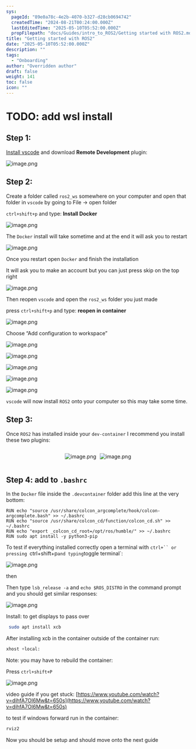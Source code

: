 ```yaml
---
sys:
  pageId: "89e0a78c-4e2b-4070-b327-d28cb0694742"
  createdTime: "2024-08-21T00:24:00.000Z"
  lastEditedTime: "2025-05-10T05:52:00.000Z"
  propFilepath: "docs/Guides/intro_to_ROS2/Getting started with ROS2.md"
title: "Getting started with ROS2"
date: "2025-05-10T05:52:00.000Z"
description: ""
tags:
  - "Onboarding"
author: "Overridden author"
draft: false
weight: 141
toc: false
icon: ""
---
```


# TODO: add wsl install

## Step 1:

[Install vscode](https://code.visualstudio.com/download) and download **Remote Development** plugin:

![image.png](https://prod-files-secure.s3.us-west-2.amazonaws.com/d518164a-d88e-44d1-a4ee-3adb3bd8bce0/efb52993-1881-4a40-b95e-6f020334f022/image.png?X-Amz-Algorithm=AWS4-HMAC-SHA256&X-Amz-Content-Sha256=UNSIGNED-PAYLOAD&X-Amz-Credential=ASIAZI2LB4665TD5UDEX%2F20250613%2Fus-west-2%2Fs3%2Faws4_request&X-Amz-Date=20250613T181211Z&X-Amz-Expires=3600&X-Amz-Security-Token=IQoJb3JpZ2luX2VjEDIaCXVzLXdlc3QtMiJGMEQCIDxTdQDPDjHhf3BWTawCsGj1eJmlQNLknMhs8EojK2gQAiBJsQZgf9IlWCBk2ENGaEncL8yScYFDOxkZW2x0RXIYDir%2FAwgbEAAaDDYzNzQyMzE4MzgwNSIMhRcDMlrU%2BjZ4sR2eKtwDQCDPS15shctH8uJ31e%2BuqyEdlAh9aEiDeyyP8n3n2taM45yPiW6VeTD91aX1V5MDrAO13gnfwcvt25UwlQEcYAdjOL9MWR23XQXW8RKz83BRa0Rlste9cTz8PNZs2b7Xv1wxfM%2Ff2oxa46exSLhsLSm%2FZjlLW2uE%2FOPw3JR1UlCZQpPZ%2FsU%2FRG1f%2FDZyMfmwALb5GwpGNwgL9wT63Mc6gBsZGMEuSTTRm4IjcGZhVv5sGQsiQT6M8aRrg3VKBUfWCs4wUgP9SYjt0CTF1HRlq2Sa4FVdH6nCR9CDiheq8NpmJHcFB9MMQrKBl1thPcaNT%2BenGzA%2FDnAETYylfz62GuKGh3Z%2Fh0Bh7rxaA02JjAHyOvJtmrDYLtgqqWJJ5lwM%2FwuXtZBj6NGOW7XbXn9EFCDRnHRNGuBD05hF8iPqC5EMVLwKJSIoJNChwM%2Fa3iCV88rMQOLvc%2BXJ3e7NQ6biPeZpsHF5OYHEmQC8u91UG3jhtgW2YAOUhAMOIrBJ3xsRYIxFWgPSki%2BLD9srQpoepGx4A0VEXt39%2FMwAKYdw1xPpvR95RtroO5ECHVIZ2yCAlzW6oLAX2ZjJQT1D1uXY4754FJbtGpq%2F8UC0WjGvzH9niexvxljk8LPZJRAwu9KxwgY6pgHWT4jFOVw3e2P1VJfP0Rq1YqeYQ7pLwMFCOni%2FFuHTSOi32eJ2PCUUnfOTypbI1Tsefuq9sSJ1dAEIHmK4eMd9b7oyFABAGr9NDPdpZ%2Bv6TKEVC1zLv5a0nSZu4Y37rTDp3T3Of%2B70zG3tbvcraU4liGHNf3xHiMMQzzqtzA8jGSzCOTxf2tFjM5ms3MYU0RveBdozvLhXMiSng1SerKt82CQSDUWf&X-Amz-Signature=137ec6f3a824bc1bcbee36cc29677d3631e3dad9c39314c88bfe9367de5b0cc8&X-Amz-SignedHeaders=host&x-amz-checksum-mode=ENABLED&x-id=GetObject)

## Step 2:

Create a folder called `ros2_ws` somewhere on your computer and open that folder in `vscode` by going to File → open folder 

`ctrl+shift+p` and type: **Install Docker**

![image.png](https://prod-files-secure.s3.us-west-2.amazonaws.com/d518164a-d88e-44d1-a4ee-3adb3bd8bce0/2269dc0e-1cd5-47ff-bceb-c04ad9b2eab0/image.png?X-Amz-Algorithm=AWS4-HMAC-SHA256&X-Amz-Content-Sha256=UNSIGNED-PAYLOAD&X-Amz-Credential=ASIAZI2LB4665TD5UDEX%2F20250613%2Fus-west-2%2Fs3%2Faws4_request&X-Amz-Date=20250613T181211Z&X-Amz-Expires=3600&X-Amz-Security-Token=IQoJb3JpZ2luX2VjEDIaCXVzLXdlc3QtMiJGMEQCIDxTdQDPDjHhf3BWTawCsGj1eJmlQNLknMhs8EojK2gQAiBJsQZgf9IlWCBk2ENGaEncL8yScYFDOxkZW2x0RXIYDir%2FAwgbEAAaDDYzNzQyMzE4MzgwNSIMhRcDMlrU%2BjZ4sR2eKtwDQCDPS15shctH8uJ31e%2BuqyEdlAh9aEiDeyyP8n3n2taM45yPiW6VeTD91aX1V5MDrAO13gnfwcvt25UwlQEcYAdjOL9MWR23XQXW8RKz83BRa0Rlste9cTz8PNZs2b7Xv1wxfM%2Ff2oxa46exSLhsLSm%2FZjlLW2uE%2FOPw3JR1UlCZQpPZ%2FsU%2FRG1f%2FDZyMfmwALb5GwpGNwgL9wT63Mc6gBsZGMEuSTTRm4IjcGZhVv5sGQsiQT6M8aRrg3VKBUfWCs4wUgP9SYjt0CTF1HRlq2Sa4FVdH6nCR9CDiheq8NpmJHcFB9MMQrKBl1thPcaNT%2BenGzA%2FDnAETYylfz62GuKGh3Z%2Fh0Bh7rxaA02JjAHyOvJtmrDYLtgqqWJJ5lwM%2FwuXtZBj6NGOW7XbXn9EFCDRnHRNGuBD05hF8iPqC5EMVLwKJSIoJNChwM%2Fa3iCV88rMQOLvc%2BXJ3e7NQ6biPeZpsHF5OYHEmQC8u91UG3jhtgW2YAOUhAMOIrBJ3xsRYIxFWgPSki%2BLD9srQpoepGx4A0VEXt39%2FMwAKYdw1xPpvR95RtroO5ECHVIZ2yCAlzW6oLAX2ZjJQT1D1uXY4754FJbtGpq%2F8UC0WjGvzH9niexvxljk8LPZJRAwu9KxwgY6pgHWT4jFOVw3e2P1VJfP0Rq1YqeYQ7pLwMFCOni%2FFuHTSOi32eJ2PCUUnfOTypbI1Tsefuq9sSJ1dAEIHmK4eMd9b7oyFABAGr9NDPdpZ%2Bv6TKEVC1zLv5a0nSZu4Y37rTDp3T3Of%2B70zG3tbvcraU4liGHNf3xHiMMQzzqtzA8jGSzCOTxf2tFjM5ms3MYU0RveBdozvLhXMiSng1SerKt82CQSDUWf&X-Amz-Signature=257fb0a432df6c6cbffe7a728e1121ccaded5f8bb543e4a51c0f08b1ab7aedde&X-Amz-SignedHeaders=host&x-amz-checksum-mode=ENABLED&x-id=GetObject)

The `Docker` install will take sometime and at the end it will ask you to restart

![image.png](https://prod-files-secure.s3.us-west-2.amazonaws.com/d518164a-d88e-44d1-a4ee-3adb3bd8bce0/ed233f78-be33-4b1f-b89c-9c346c0e961e/image.png?X-Amz-Algorithm=AWS4-HMAC-SHA256&X-Amz-Content-Sha256=UNSIGNED-PAYLOAD&X-Amz-Credential=ASIAZI2LB4665TD5UDEX%2F20250613%2Fus-west-2%2Fs3%2Faws4_request&X-Amz-Date=20250613T181211Z&X-Amz-Expires=3600&X-Amz-Security-Token=IQoJb3JpZ2luX2VjEDIaCXVzLXdlc3QtMiJGMEQCIDxTdQDPDjHhf3BWTawCsGj1eJmlQNLknMhs8EojK2gQAiBJsQZgf9IlWCBk2ENGaEncL8yScYFDOxkZW2x0RXIYDir%2FAwgbEAAaDDYzNzQyMzE4MzgwNSIMhRcDMlrU%2BjZ4sR2eKtwDQCDPS15shctH8uJ31e%2BuqyEdlAh9aEiDeyyP8n3n2taM45yPiW6VeTD91aX1V5MDrAO13gnfwcvt25UwlQEcYAdjOL9MWR23XQXW8RKz83BRa0Rlste9cTz8PNZs2b7Xv1wxfM%2Ff2oxa46exSLhsLSm%2FZjlLW2uE%2FOPw3JR1UlCZQpPZ%2FsU%2FRG1f%2FDZyMfmwALb5GwpGNwgL9wT63Mc6gBsZGMEuSTTRm4IjcGZhVv5sGQsiQT6M8aRrg3VKBUfWCs4wUgP9SYjt0CTF1HRlq2Sa4FVdH6nCR9CDiheq8NpmJHcFB9MMQrKBl1thPcaNT%2BenGzA%2FDnAETYylfz62GuKGh3Z%2Fh0Bh7rxaA02JjAHyOvJtmrDYLtgqqWJJ5lwM%2FwuXtZBj6NGOW7XbXn9EFCDRnHRNGuBD05hF8iPqC5EMVLwKJSIoJNChwM%2Fa3iCV88rMQOLvc%2BXJ3e7NQ6biPeZpsHF5OYHEmQC8u91UG3jhtgW2YAOUhAMOIrBJ3xsRYIxFWgPSki%2BLD9srQpoepGx4A0VEXt39%2FMwAKYdw1xPpvR95RtroO5ECHVIZ2yCAlzW6oLAX2ZjJQT1D1uXY4754FJbtGpq%2F8UC0WjGvzH9niexvxljk8LPZJRAwu9KxwgY6pgHWT4jFOVw3e2P1VJfP0Rq1YqeYQ7pLwMFCOni%2FFuHTSOi32eJ2PCUUnfOTypbI1Tsefuq9sSJ1dAEIHmK4eMd9b7oyFABAGr9NDPdpZ%2Bv6TKEVC1zLv5a0nSZu4Y37rTDp3T3Of%2B70zG3tbvcraU4liGHNf3xHiMMQzzqtzA8jGSzCOTxf2tFjM5ms3MYU0RveBdozvLhXMiSng1SerKt82CQSDUWf&X-Amz-Signature=8fc7511e9bf59dfb7f672952eb6beee90995c8c0bba6854da338dbffc44b1300&X-Amz-SignedHeaders=host&x-amz-checksum-mode=ENABLED&x-id=GetObject)

Once you restart open `Docker` and finish the installation

It will ask you to make an account but you can just press skip on the top right

![image.png](https://prod-files-secure.s3.us-west-2.amazonaws.com/d518164a-d88e-44d1-a4ee-3adb3bd8bce0/21010ad9-1659-4fd9-9f59-9932a09b2a3d/image.png?X-Amz-Algorithm=AWS4-HMAC-SHA256&X-Amz-Content-Sha256=UNSIGNED-PAYLOAD&X-Amz-Credential=ASIAZI2LB4665TD5UDEX%2F20250613%2Fus-west-2%2Fs3%2Faws4_request&X-Amz-Date=20250613T181211Z&X-Amz-Expires=3600&X-Amz-Security-Token=IQoJb3JpZ2luX2VjEDIaCXVzLXdlc3QtMiJGMEQCIDxTdQDPDjHhf3BWTawCsGj1eJmlQNLknMhs8EojK2gQAiBJsQZgf9IlWCBk2ENGaEncL8yScYFDOxkZW2x0RXIYDir%2FAwgbEAAaDDYzNzQyMzE4MzgwNSIMhRcDMlrU%2BjZ4sR2eKtwDQCDPS15shctH8uJ31e%2BuqyEdlAh9aEiDeyyP8n3n2taM45yPiW6VeTD91aX1V5MDrAO13gnfwcvt25UwlQEcYAdjOL9MWR23XQXW8RKz83BRa0Rlste9cTz8PNZs2b7Xv1wxfM%2Ff2oxa46exSLhsLSm%2FZjlLW2uE%2FOPw3JR1UlCZQpPZ%2FsU%2FRG1f%2FDZyMfmwALb5GwpGNwgL9wT63Mc6gBsZGMEuSTTRm4IjcGZhVv5sGQsiQT6M8aRrg3VKBUfWCs4wUgP9SYjt0CTF1HRlq2Sa4FVdH6nCR9CDiheq8NpmJHcFB9MMQrKBl1thPcaNT%2BenGzA%2FDnAETYylfz62GuKGh3Z%2Fh0Bh7rxaA02JjAHyOvJtmrDYLtgqqWJJ5lwM%2FwuXtZBj6NGOW7XbXn9EFCDRnHRNGuBD05hF8iPqC5EMVLwKJSIoJNChwM%2Fa3iCV88rMQOLvc%2BXJ3e7NQ6biPeZpsHF5OYHEmQC8u91UG3jhtgW2YAOUhAMOIrBJ3xsRYIxFWgPSki%2BLD9srQpoepGx4A0VEXt39%2FMwAKYdw1xPpvR95RtroO5ECHVIZ2yCAlzW6oLAX2ZjJQT1D1uXY4754FJbtGpq%2F8UC0WjGvzH9niexvxljk8LPZJRAwu9KxwgY6pgHWT4jFOVw3e2P1VJfP0Rq1YqeYQ7pLwMFCOni%2FFuHTSOi32eJ2PCUUnfOTypbI1Tsefuq9sSJ1dAEIHmK4eMd9b7oyFABAGr9NDPdpZ%2Bv6TKEVC1zLv5a0nSZu4Y37rTDp3T3Of%2B70zG3tbvcraU4liGHNf3xHiMMQzzqtzA8jGSzCOTxf2tFjM5ms3MYU0RveBdozvLhXMiSng1SerKt82CQSDUWf&X-Amz-Signature=7d3a5b9ffa2396c1faed252deb954b7083cd1885bc826ba1b402d3e1fd842644&X-Amz-SignedHeaders=host&x-amz-checksum-mode=ENABLED&x-id=GetObject)

Then reopen `vscode` and open the `ros2_ws` folder you just made

press `ctrl+shift+p` and type: **reopen in container**

![image.png](https://prod-files-secure.s3.us-west-2.amazonaws.com/d518164a-d88e-44d1-a4ee-3adb3bd8bce0/4e93b8c2-41ad-488c-8095-c74205196118/image.png?X-Amz-Algorithm=AWS4-HMAC-SHA256&X-Amz-Content-Sha256=UNSIGNED-PAYLOAD&X-Amz-Credential=ASIAZI2LB4665TD5UDEX%2F20250613%2Fus-west-2%2Fs3%2Faws4_request&X-Amz-Date=20250613T181211Z&X-Amz-Expires=3600&X-Amz-Security-Token=IQoJb3JpZ2luX2VjEDIaCXVzLXdlc3QtMiJGMEQCIDxTdQDPDjHhf3BWTawCsGj1eJmlQNLknMhs8EojK2gQAiBJsQZgf9IlWCBk2ENGaEncL8yScYFDOxkZW2x0RXIYDir%2FAwgbEAAaDDYzNzQyMzE4MzgwNSIMhRcDMlrU%2BjZ4sR2eKtwDQCDPS15shctH8uJ31e%2BuqyEdlAh9aEiDeyyP8n3n2taM45yPiW6VeTD91aX1V5MDrAO13gnfwcvt25UwlQEcYAdjOL9MWR23XQXW8RKz83BRa0Rlste9cTz8PNZs2b7Xv1wxfM%2Ff2oxa46exSLhsLSm%2FZjlLW2uE%2FOPw3JR1UlCZQpPZ%2FsU%2FRG1f%2FDZyMfmwALb5GwpGNwgL9wT63Mc6gBsZGMEuSTTRm4IjcGZhVv5sGQsiQT6M8aRrg3VKBUfWCs4wUgP9SYjt0CTF1HRlq2Sa4FVdH6nCR9CDiheq8NpmJHcFB9MMQrKBl1thPcaNT%2BenGzA%2FDnAETYylfz62GuKGh3Z%2Fh0Bh7rxaA02JjAHyOvJtmrDYLtgqqWJJ5lwM%2FwuXtZBj6NGOW7XbXn9EFCDRnHRNGuBD05hF8iPqC5EMVLwKJSIoJNChwM%2Fa3iCV88rMQOLvc%2BXJ3e7NQ6biPeZpsHF5OYHEmQC8u91UG3jhtgW2YAOUhAMOIrBJ3xsRYIxFWgPSki%2BLD9srQpoepGx4A0VEXt39%2FMwAKYdw1xPpvR95RtroO5ECHVIZ2yCAlzW6oLAX2ZjJQT1D1uXY4754FJbtGpq%2F8UC0WjGvzH9niexvxljk8LPZJRAwu9KxwgY6pgHWT4jFOVw3e2P1VJfP0Rq1YqeYQ7pLwMFCOni%2FFuHTSOi32eJ2PCUUnfOTypbI1Tsefuq9sSJ1dAEIHmK4eMd9b7oyFABAGr9NDPdpZ%2Bv6TKEVC1zLv5a0nSZu4Y37rTDp3T3Of%2B70zG3tbvcraU4liGHNf3xHiMMQzzqtzA8jGSzCOTxf2tFjM5ms3MYU0RveBdozvLhXMiSng1SerKt82CQSDUWf&X-Amz-Signature=721bb2719fc71ea51e46f185471d2156ad19d0f503efb26e99e18e9df2062ce9&X-Amz-SignedHeaders=host&x-amz-checksum-mode=ENABLED&x-id=GetObject)

Choose “Add configuration to workspace”

![image.png](https://prod-files-secure.s3.us-west-2.amazonaws.com/d518164a-d88e-44d1-a4ee-3adb3bd8bce0/9560b282-5060-4989-ba37-97e7b2c22476/image.png?X-Amz-Algorithm=AWS4-HMAC-SHA256&X-Amz-Content-Sha256=UNSIGNED-PAYLOAD&X-Amz-Credential=ASIAZI2LB4665TD5UDEX%2F20250613%2Fus-west-2%2Fs3%2Faws4_request&X-Amz-Date=20250613T181211Z&X-Amz-Expires=3600&X-Amz-Security-Token=IQoJb3JpZ2luX2VjEDIaCXVzLXdlc3QtMiJGMEQCIDxTdQDPDjHhf3BWTawCsGj1eJmlQNLknMhs8EojK2gQAiBJsQZgf9IlWCBk2ENGaEncL8yScYFDOxkZW2x0RXIYDir%2FAwgbEAAaDDYzNzQyMzE4MzgwNSIMhRcDMlrU%2BjZ4sR2eKtwDQCDPS15shctH8uJ31e%2BuqyEdlAh9aEiDeyyP8n3n2taM45yPiW6VeTD91aX1V5MDrAO13gnfwcvt25UwlQEcYAdjOL9MWR23XQXW8RKz83BRa0Rlste9cTz8PNZs2b7Xv1wxfM%2Ff2oxa46exSLhsLSm%2FZjlLW2uE%2FOPw3JR1UlCZQpPZ%2FsU%2FRG1f%2FDZyMfmwALb5GwpGNwgL9wT63Mc6gBsZGMEuSTTRm4IjcGZhVv5sGQsiQT6M8aRrg3VKBUfWCs4wUgP9SYjt0CTF1HRlq2Sa4FVdH6nCR9CDiheq8NpmJHcFB9MMQrKBl1thPcaNT%2BenGzA%2FDnAETYylfz62GuKGh3Z%2Fh0Bh7rxaA02JjAHyOvJtmrDYLtgqqWJJ5lwM%2FwuXtZBj6NGOW7XbXn9EFCDRnHRNGuBD05hF8iPqC5EMVLwKJSIoJNChwM%2Fa3iCV88rMQOLvc%2BXJ3e7NQ6biPeZpsHF5OYHEmQC8u91UG3jhtgW2YAOUhAMOIrBJ3xsRYIxFWgPSki%2BLD9srQpoepGx4A0VEXt39%2FMwAKYdw1xPpvR95RtroO5ECHVIZ2yCAlzW6oLAX2ZjJQT1D1uXY4754FJbtGpq%2F8UC0WjGvzH9niexvxljk8LPZJRAwu9KxwgY6pgHWT4jFOVw3e2P1VJfP0Rq1YqeYQ7pLwMFCOni%2FFuHTSOi32eJ2PCUUnfOTypbI1Tsefuq9sSJ1dAEIHmK4eMd9b7oyFABAGr9NDPdpZ%2Bv6TKEVC1zLv5a0nSZu4Y37rTDp3T3Of%2B70zG3tbvcraU4liGHNf3xHiMMQzzqtzA8jGSzCOTxf2tFjM5ms3MYU0RveBdozvLhXMiSng1SerKt82CQSDUWf&X-Amz-Signature=ea6b64d32d89cea3c42abed90a73fec995835989f98ac92a8903a2380c45113d&X-Amz-SignedHeaders=host&x-amz-checksum-mode=ENABLED&x-id=GetObject)

![image.png](https://prod-files-secure.s3.us-west-2.amazonaws.com/d518164a-d88e-44d1-a4ee-3adb3bd8bce0/2ee63f81-886b-48e8-a553-dc6e5eac99e4/image.png?X-Amz-Algorithm=AWS4-HMAC-SHA256&X-Amz-Content-Sha256=UNSIGNED-PAYLOAD&X-Amz-Credential=ASIAZI2LB4665TD5UDEX%2F20250613%2Fus-west-2%2Fs3%2Faws4_request&X-Amz-Date=20250613T181211Z&X-Amz-Expires=3600&X-Amz-Security-Token=IQoJb3JpZ2luX2VjEDIaCXVzLXdlc3QtMiJGMEQCIDxTdQDPDjHhf3BWTawCsGj1eJmlQNLknMhs8EojK2gQAiBJsQZgf9IlWCBk2ENGaEncL8yScYFDOxkZW2x0RXIYDir%2FAwgbEAAaDDYzNzQyMzE4MzgwNSIMhRcDMlrU%2BjZ4sR2eKtwDQCDPS15shctH8uJ31e%2BuqyEdlAh9aEiDeyyP8n3n2taM45yPiW6VeTD91aX1V5MDrAO13gnfwcvt25UwlQEcYAdjOL9MWR23XQXW8RKz83BRa0Rlste9cTz8PNZs2b7Xv1wxfM%2Ff2oxa46exSLhsLSm%2FZjlLW2uE%2FOPw3JR1UlCZQpPZ%2FsU%2FRG1f%2FDZyMfmwALb5GwpGNwgL9wT63Mc6gBsZGMEuSTTRm4IjcGZhVv5sGQsiQT6M8aRrg3VKBUfWCs4wUgP9SYjt0CTF1HRlq2Sa4FVdH6nCR9CDiheq8NpmJHcFB9MMQrKBl1thPcaNT%2BenGzA%2FDnAETYylfz62GuKGh3Z%2Fh0Bh7rxaA02JjAHyOvJtmrDYLtgqqWJJ5lwM%2FwuXtZBj6NGOW7XbXn9EFCDRnHRNGuBD05hF8iPqC5EMVLwKJSIoJNChwM%2Fa3iCV88rMQOLvc%2BXJ3e7NQ6biPeZpsHF5OYHEmQC8u91UG3jhtgW2YAOUhAMOIrBJ3xsRYIxFWgPSki%2BLD9srQpoepGx4A0VEXt39%2FMwAKYdw1xPpvR95RtroO5ECHVIZ2yCAlzW6oLAX2ZjJQT1D1uXY4754FJbtGpq%2F8UC0WjGvzH9niexvxljk8LPZJRAwu9KxwgY6pgHWT4jFOVw3e2P1VJfP0Rq1YqeYQ7pLwMFCOni%2FFuHTSOi32eJ2PCUUnfOTypbI1Tsefuq9sSJ1dAEIHmK4eMd9b7oyFABAGr9NDPdpZ%2Bv6TKEVC1zLv5a0nSZu4Y37rTDp3T3Of%2B70zG3tbvcraU4liGHNf3xHiMMQzzqtzA8jGSzCOTxf2tFjM5ms3MYU0RveBdozvLhXMiSng1SerKt82CQSDUWf&X-Amz-Signature=5cf9834a535f0ec199cf703ad62a0f67037b26030f7da785f4c040399f959193&X-Amz-SignedHeaders=host&x-amz-checksum-mode=ENABLED&x-id=GetObject)

![image.png](https://prod-files-secure.s3.us-west-2.amazonaws.com/d518164a-d88e-44d1-a4ee-3adb3bd8bce0/ae1580b2-b048-407e-aed9-b584224a7a04/image.png?X-Amz-Algorithm=AWS4-HMAC-SHA256&X-Amz-Content-Sha256=UNSIGNED-PAYLOAD&X-Amz-Credential=ASIAZI2LB4665TD5UDEX%2F20250613%2Fus-west-2%2Fs3%2Faws4_request&X-Amz-Date=20250613T181211Z&X-Amz-Expires=3600&X-Amz-Security-Token=IQoJb3JpZ2luX2VjEDIaCXVzLXdlc3QtMiJGMEQCIDxTdQDPDjHhf3BWTawCsGj1eJmlQNLknMhs8EojK2gQAiBJsQZgf9IlWCBk2ENGaEncL8yScYFDOxkZW2x0RXIYDir%2FAwgbEAAaDDYzNzQyMzE4MzgwNSIMhRcDMlrU%2BjZ4sR2eKtwDQCDPS15shctH8uJ31e%2BuqyEdlAh9aEiDeyyP8n3n2taM45yPiW6VeTD91aX1V5MDrAO13gnfwcvt25UwlQEcYAdjOL9MWR23XQXW8RKz83BRa0Rlste9cTz8PNZs2b7Xv1wxfM%2Ff2oxa46exSLhsLSm%2FZjlLW2uE%2FOPw3JR1UlCZQpPZ%2FsU%2FRG1f%2FDZyMfmwALb5GwpGNwgL9wT63Mc6gBsZGMEuSTTRm4IjcGZhVv5sGQsiQT6M8aRrg3VKBUfWCs4wUgP9SYjt0CTF1HRlq2Sa4FVdH6nCR9CDiheq8NpmJHcFB9MMQrKBl1thPcaNT%2BenGzA%2FDnAETYylfz62GuKGh3Z%2Fh0Bh7rxaA02JjAHyOvJtmrDYLtgqqWJJ5lwM%2FwuXtZBj6NGOW7XbXn9EFCDRnHRNGuBD05hF8iPqC5EMVLwKJSIoJNChwM%2Fa3iCV88rMQOLvc%2BXJ3e7NQ6biPeZpsHF5OYHEmQC8u91UG3jhtgW2YAOUhAMOIrBJ3xsRYIxFWgPSki%2BLD9srQpoepGx4A0VEXt39%2FMwAKYdw1xPpvR95RtroO5ECHVIZ2yCAlzW6oLAX2ZjJQT1D1uXY4754FJbtGpq%2F8UC0WjGvzH9niexvxljk8LPZJRAwu9KxwgY6pgHWT4jFOVw3e2P1VJfP0Rq1YqeYQ7pLwMFCOni%2FFuHTSOi32eJ2PCUUnfOTypbI1Tsefuq9sSJ1dAEIHmK4eMd9b7oyFABAGr9NDPdpZ%2Bv6TKEVC1zLv5a0nSZu4Y37rTDp3T3Of%2B70zG3tbvcraU4liGHNf3xHiMMQzzqtzA8jGSzCOTxf2tFjM5ms3MYU0RveBdozvLhXMiSng1SerKt82CQSDUWf&X-Amz-Signature=a950a1e4fda104dc648908a1acbc764ba244239752874d9d586aa38ba7111aca&X-Amz-SignedHeaders=host&x-amz-checksum-mode=ENABLED&x-id=GetObject)

![image.png](https://prod-files-secure.s3.us-west-2.amazonaws.com/d518164a-d88e-44d1-a4ee-3adb3bd8bce0/53255b28-f75e-430f-b9e3-c0ac8577e42b/image.png?X-Amz-Algorithm=AWS4-HMAC-SHA256&X-Amz-Content-Sha256=UNSIGNED-PAYLOAD&X-Amz-Credential=ASIAZI2LB4665TD5UDEX%2F20250613%2Fus-west-2%2Fs3%2Faws4_request&X-Amz-Date=20250613T181211Z&X-Amz-Expires=3600&X-Amz-Security-Token=IQoJb3JpZ2luX2VjEDIaCXVzLXdlc3QtMiJGMEQCIDxTdQDPDjHhf3BWTawCsGj1eJmlQNLknMhs8EojK2gQAiBJsQZgf9IlWCBk2ENGaEncL8yScYFDOxkZW2x0RXIYDir%2FAwgbEAAaDDYzNzQyMzE4MzgwNSIMhRcDMlrU%2BjZ4sR2eKtwDQCDPS15shctH8uJ31e%2BuqyEdlAh9aEiDeyyP8n3n2taM45yPiW6VeTD91aX1V5MDrAO13gnfwcvt25UwlQEcYAdjOL9MWR23XQXW8RKz83BRa0Rlste9cTz8PNZs2b7Xv1wxfM%2Ff2oxa46exSLhsLSm%2FZjlLW2uE%2FOPw3JR1UlCZQpPZ%2FsU%2FRG1f%2FDZyMfmwALb5GwpGNwgL9wT63Mc6gBsZGMEuSTTRm4IjcGZhVv5sGQsiQT6M8aRrg3VKBUfWCs4wUgP9SYjt0CTF1HRlq2Sa4FVdH6nCR9CDiheq8NpmJHcFB9MMQrKBl1thPcaNT%2BenGzA%2FDnAETYylfz62GuKGh3Z%2Fh0Bh7rxaA02JjAHyOvJtmrDYLtgqqWJJ5lwM%2FwuXtZBj6NGOW7XbXn9EFCDRnHRNGuBD05hF8iPqC5EMVLwKJSIoJNChwM%2Fa3iCV88rMQOLvc%2BXJ3e7NQ6biPeZpsHF5OYHEmQC8u91UG3jhtgW2YAOUhAMOIrBJ3xsRYIxFWgPSki%2BLD9srQpoepGx4A0VEXt39%2FMwAKYdw1xPpvR95RtroO5ECHVIZ2yCAlzW6oLAX2ZjJQT1D1uXY4754FJbtGpq%2F8UC0WjGvzH9niexvxljk8LPZJRAwu9KxwgY6pgHWT4jFOVw3e2P1VJfP0Rq1YqeYQ7pLwMFCOni%2FFuHTSOi32eJ2PCUUnfOTypbI1Tsefuq9sSJ1dAEIHmK4eMd9b7oyFABAGr9NDPdpZ%2Bv6TKEVC1zLv5a0nSZu4Y37rTDp3T3Of%2B70zG3tbvcraU4liGHNf3xHiMMQzzqtzA8jGSzCOTxf2tFjM5ms3MYU0RveBdozvLhXMiSng1SerKt82CQSDUWf&X-Amz-Signature=ce9cdcef28ae1b84975739e105b97c7225d288edd8929476422e92f398496682&X-Amz-SignedHeaders=host&x-amz-checksum-mode=ENABLED&x-id=GetObject)

![image.png](https://prod-files-secure.s3.us-west-2.amazonaws.com/d518164a-d88e-44d1-a4ee-3adb3bd8bce0/7c562767-5af9-4ffb-97d1-327bcdf4ee00/image.png?X-Amz-Algorithm=AWS4-HMAC-SHA256&X-Amz-Content-Sha256=UNSIGNED-PAYLOAD&X-Amz-Credential=ASIAZI2LB4665TD5UDEX%2F20250613%2Fus-west-2%2Fs3%2Faws4_request&X-Amz-Date=20250613T181211Z&X-Amz-Expires=3600&X-Amz-Security-Token=IQoJb3JpZ2luX2VjEDIaCXVzLXdlc3QtMiJGMEQCIDxTdQDPDjHhf3BWTawCsGj1eJmlQNLknMhs8EojK2gQAiBJsQZgf9IlWCBk2ENGaEncL8yScYFDOxkZW2x0RXIYDir%2FAwgbEAAaDDYzNzQyMzE4MzgwNSIMhRcDMlrU%2BjZ4sR2eKtwDQCDPS15shctH8uJ31e%2BuqyEdlAh9aEiDeyyP8n3n2taM45yPiW6VeTD91aX1V5MDrAO13gnfwcvt25UwlQEcYAdjOL9MWR23XQXW8RKz83BRa0Rlste9cTz8PNZs2b7Xv1wxfM%2Ff2oxa46exSLhsLSm%2FZjlLW2uE%2FOPw3JR1UlCZQpPZ%2FsU%2FRG1f%2FDZyMfmwALb5GwpGNwgL9wT63Mc6gBsZGMEuSTTRm4IjcGZhVv5sGQsiQT6M8aRrg3VKBUfWCs4wUgP9SYjt0CTF1HRlq2Sa4FVdH6nCR9CDiheq8NpmJHcFB9MMQrKBl1thPcaNT%2BenGzA%2FDnAETYylfz62GuKGh3Z%2Fh0Bh7rxaA02JjAHyOvJtmrDYLtgqqWJJ5lwM%2FwuXtZBj6NGOW7XbXn9EFCDRnHRNGuBD05hF8iPqC5EMVLwKJSIoJNChwM%2Fa3iCV88rMQOLvc%2BXJ3e7NQ6biPeZpsHF5OYHEmQC8u91UG3jhtgW2YAOUhAMOIrBJ3xsRYIxFWgPSki%2BLD9srQpoepGx4A0VEXt39%2FMwAKYdw1xPpvR95RtroO5ECHVIZ2yCAlzW6oLAX2ZjJQT1D1uXY4754FJbtGpq%2F8UC0WjGvzH9niexvxljk8LPZJRAwu9KxwgY6pgHWT4jFOVw3e2P1VJfP0Rq1YqeYQ7pLwMFCOni%2FFuHTSOi32eJ2PCUUnfOTypbI1Tsefuq9sSJ1dAEIHmK4eMd9b7oyFABAGr9NDPdpZ%2Bv6TKEVC1zLv5a0nSZu4Y37rTDp3T3Of%2B70zG3tbvcraU4liGHNf3xHiMMQzzqtzA8jGSzCOTxf2tFjM5ms3MYU0RveBdozvLhXMiSng1SerKt82CQSDUWf&X-Amz-Signature=ad28ffc5aeec545e9c648ed1b6f3ff2dea510ecc42b24ee92f83f819e11cd9e7&X-Amz-SignedHeaders=host&x-amz-checksum-mode=ENABLED&x-id=GetObject)

`vscode` will now install `ROS2` onto your computer so this may take some time.

## Step 3:

Once `ROS2` has installed inside your `dev-container` I recommend you install these two plugins:

<div style="display: flex;flex-direction: row; column-gap:10px; max-width: 630px;justify-content: center;">
<div>

![image.png](https://prod-files-secure.s3.us-west-2.amazonaws.com/d518164a-d88e-44d1-a4ee-3adb3bd8bce0/3fc3d550-5a54-4ba1-ba6b-faa01cdb7369/image.png?X-Amz-Algorithm=AWS4-HMAC-SHA256&X-Amz-Content-Sha256=UNSIGNED-PAYLOAD&X-Amz-Credential=ASIAZI2LB466WAXKY535%2F20250613%2Fus-west-2%2Fs3%2Faws4_request&X-Amz-Date=20250613T181218Z&X-Amz-Expires=3600&X-Amz-Security-Token=IQoJb3JpZ2luX2VjEDIaCXVzLXdlc3QtMiJIMEYCIQDs%2BZlc8a7kKGfgCaMqontUrizM3kMk8XmDRhqUJzqN2gIhAKDWq%2Bs7n2prDHQjssilkx3Nkv%2FtFh7erjGWITAP03HBKv8DCBsQABoMNjM3NDIzMTgzODA1IgwBbozF2kIQl7lQdnYq3AOi%2BR%2FrqumNACIbmi3n%2FErK7IK0g9E%2FYyJ8h2KzUA3Y5sk18jrSzEXLfj%2FjTEj5CZ%2B%2FPvUa2UVzpALla%2BAvYoALfccazF6QzmsLQS7HhCaBWj9yhXaJrpCIrJOGcocSnuFzjVlALNAti%2FjfcQLNug%2Fe2%2BDx2J8fxB7LSsDw6unBfnk63L%2FRp7d1x%2B7zOjoxB7jsXHCScwnkPs6qEYEIcnNBDbPmtLR2%2Ftg6O3u50pKqbASi9a0jqZxOEX2s8oeRrogQkYh%2BlhK2oWjwjsSJ2nHTi5Ow3FcA9FNLNWom1I37fJg5ama2qZ4LanC2zuM0yhLASmt812PCk2fzzd2ARUzuHKreUP7Nk21mhmm%2FK7xKlsi504IMGGkpiAgGS%2F%2F7urBKdZfJfX4Zw1BZmEYYVKYqdJnrzZht8zSr6RMmqb14TmfeefnNAkYqR5YiMDBnLd3a4OpKeAnlOZKXjfj95hI398M0agRFJiy14QM1iEyonrsKOOq5lSCwHAQUoYM%2FMAwqYf%2Fn66ci48aMauC3bTIx03866pjttRlMOFGiOuD3tq6juuUbtWuUs1%2F670PXS2RITGlSrAM0s1slim0n9E%2FCdcFtaxuoXSTpkbrcWpP6IVe4nSOokOpU0mlAWDC80rHCBjqkAfIN%2B2MfDUfk58GTr3lXiKFktcWCG8TUwNryfY0GTVgw0o3JzeANWy48N1I%2B4Y1%2BVbW37DtguvAnzjkX14%2BLu%2FehlTj3jqhR2APBxvDvuqYUVHJA2%2F2acYbGABYrlAnVWzUAOxCQJ%2FFI2%2Fpj1LkkzbGpqiTDASZlf4BoJxWx6UVZTeR8n4eQUvzmmGOCeeRGah1QuK9qu7BV5XHzN1ZgD1IIENB0&X-Amz-Signature=df4e16e036de31c867bfcb68781f14886e473c187bf16e2bb8d6faaf3566b8db&X-Amz-SignedHeaders=host&x-amz-checksum-mode=ENABLED&x-id=GetObject)

</div>
<div>

![image.png](https://prod-files-secure.s3.us-west-2.amazonaws.com/d518164a-d88e-44d1-a4ee-3adb3bd8bce0/d994cc66-13c2-4093-a5a3-f84cf4601a82/image.png?X-Amz-Algorithm=AWS4-HMAC-SHA256&X-Amz-Content-Sha256=UNSIGNED-PAYLOAD&X-Amz-Credential=ASIAZI2LB4667F54ONJP%2F20250613%2Fus-west-2%2Fs3%2Faws4_request&X-Amz-Date=20250613T181218Z&X-Amz-Expires=3600&X-Amz-Security-Token=IQoJb3JpZ2luX2VjEDIaCXVzLXdlc3QtMiJHMEUCIEeV8tmMEk5dbhTeVmJ34IfG7zdpHBUxtgKIZ3ogHFLxAiEAvXFfv7qvJSjkNCtXifAIdrOXt0hRl0thn6x7gxMSYXYq%2FwMIGxAAGgw2Mzc0MjMxODM4MDUiDHCM3Br6WcnJ5whCyyrcA0BZiR0%2FhiA%2Fr79pFxeuAJRuNtpdyuX%2FptSFzXVceRm%2BCRhIJAwH4MKETA3iHRTASfpXupHWtMmeDcH4XlnAvpgyOlsE1dhpWyhgmtIJd4U2Mi8FUskFKLOmby1NKBxEtro1rmH09%2Fkykvraj1D9L6FvBjHuWAg%2BEsA%2FVLyouRCYKu3bEaO1GYPiXttGnOSWDDkyC%2FZ8JykAaUeURq1HT%2ByDBTSiQ0HJLYSucUe4FIGjQhTOe750vBSGeYc687zW4kDOXHWZuyp7UDTbfCY9l6qClbCuuGx0CNEpSM7ejih5dNY9XL0U52JhDVyEVTBgGMjtN%2BgWhyhkoSWAUTTv154Z76i%2Bkv5pnYar8X%2F9MAR8Y32aaJx0qVzsfELrKf86eKkrq8%2BwA4443ki5xKxo%2FB8FYpFRPih1GwJ%2FEu1GWK7XqvfRA5u19JJX0urXeCX8iDHjOKhAAtbFf19Ou%2Fscl62ImYHb0g638LstuCdGZHAtNmiDNxGaVQc%2FJoxEBrnLf%2B%2FS0Qp5sUC%2BVryLPWz%2B1z5FCO1TGzuDy9nNY7Hjvu8nvW5UtFV5yOEBQ%2BV0%2BOW5CUaxSyw%2Fb78WAoBxHmzTdU4OMZNopimCoMhB20%2B7aij3XmKsD1HuGoW%2BMuSsMOfSscIGOqUBZdxjvv2A73Ly2T7i6XHABjAK61JsM6Oq2W88G4sH3s9XuKI5bynrWRTisbC7rAHyQftpHCotb29KmIuMCHTN%2BU%2B7XnXk5GTzcLChXXW%2FWFXOug3XsAqFE0qNVj1lxH8ymWRCpEkaVvauHwYcu%2FXN0iFciJrPVzNvOSpqlj7P9eaFARvEn9JRiVyMoU0qxIeIZKZWBrOnGzOVvUR6b%2FzD89ssBoE1&X-Amz-Signature=74d96b4e935640e230a0ac9d37ea8af5edf6c8285a583626c18f4633d5feb5e3&X-Amz-SignedHeaders=host&x-amz-checksum-mode=ENABLED&x-id=GetObject)

</div>
</div>

## Step 4: add to `.bashrc`

In the `Docker` file inside the `.devcontainer` folder add this line at the very bottom: 

```docker
RUN echo "source /usr/share/colcon_argcomplete/hook/colcon-argcomplete.bash" >> ~/.bashrc
RUN echo "source /usr/share/colcon_cd/function/colcon_cd.sh" >> ~/.bashrc
RUN echo "export _colcon_cd_root=/opt/ros/humble/" >> ~/.bashrc
RUN sudo apt install -y python3-pip 
```

To test if everything installed correctly open a terminal with `ctrl+`` or pressing `ctrl+shift+p` and typing `toggle terminal`:

![image.png](https://prod-files-secure.s3.us-west-2.amazonaws.com/d518164a-d88e-44d1-a4ee-3adb3bd8bce0/6a4943d8-b04e-4c02-9a58-775f3384d1a5/image.png?X-Amz-Algorithm=AWS4-HMAC-SHA256&X-Amz-Content-Sha256=UNSIGNED-PAYLOAD&X-Amz-Credential=ASIAZI2LB4665TD5UDEX%2F20250613%2Fus-west-2%2Fs3%2Faws4_request&X-Amz-Date=20250613T181211Z&X-Amz-Expires=3600&X-Amz-Security-Token=IQoJb3JpZ2luX2VjEDIaCXVzLXdlc3QtMiJGMEQCIDxTdQDPDjHhf3BWTawCsGj1eJmlQNLknMhs8EojK2gQAiBJsQZgf9IlWCBk2ENGaEncL8yScYFDOxkZW2x0RXIYDir%2FAwgbEAAaDDYzNzQyMzE4MzgwNSIMhRcDMlrU%2BjZ4sR2eKtwDQCDPS15shctH8uJ31e%2BuqyEdlAh9aEiDeyyP8n3n2taM45yPiW6VeTD91aX1V5MDrAO13gnfwcvt25UwlQEcYAdjOL9MWR23XQXW8RKz83BRa0Rlste9cTz8PNZs2b7Xv1wxfM%2Ff2oxa46exSLhsLSm%2FZjlLW2uE%2FOPw3JR1UlCZQpPZ%2FsU%2FRG1f%2FDZyMfmwALb5GwpGNwgL9wT63Mc6gBsZGMEuSTTRm4IjcGZhVv5sGQsiQT6M8aRrg3VKBUfWCs4wUgP9SYjt0CTF1HRlq2Sa4FVdH6nCR9CDiheq8NpmJHcFB9MMQrKBl1thPcaNT%2BenGzA%2FDnAETYylfz62GuKGh3Z%2Fh0Bh7rxaA02JjAHyOvJtmrDYLtgqqWJJ5lwM%2FwuXtZBj6NGOW7XbXn9EFCDRnHRNGuBD05hF8iPqC5EMVLwKJSIoJNChwM%2Fa3iCV88rMQOLvc%2BXJ3e7NQ6biPeZpsHF5OYHEmQC8u91UG3jhtgW2YAOUhAMOIrBJ3xsRYIxFWgPSki%2BLD9srQpoepGx4A0VEXt39%2FMwAKYdw1xPpvR95RtroO5ECHVIZ2yCAlzW6oLAX2ZjJQT1D1uXY4754FJbtGpq%2F8UC0WjGvzH9niexvxljk8LPZJRAwu9KxwgY6pgHWT4jFOVw3e2P1VJfP0Rq1YqeYQ7pLwMFCOni%2FFuHTSOi32eJ2PCUUnfOTypbI1Tsefuq9sSJ1dAEIHmK4eMd9b7oyFABAGr9NDPdpZ%2Bv6TKEVC1zLv5a0nSZu4Y37rTDp3T3Of%2B70zG3tbvcraU4liGHNf3xHiMMQzzqtzA8jGSzCOTxf2tFjM5ms3MYU0RveBdozvLhXMiSng1SerKt82CQSDUWf&X-Amz-Signature=47011f9242ef1835188afa1f04410fa29a4d73eb10767a42f5a0194be86816c2&X-Amz-SignedHeaders=host&x-amz-checksum-mode=ENABLED&x-id=GetObject)

then 

Then type `lsb_release -a` and `echo $ROS_DISTRO` in the command prompt and you should get similar responses:

![image.png](https://prod-files-secure.s3.us-west-2.amazonaws.com/d518164a-d88e-44d1-a4ee-3adb3bd8bce0/3e635dec-a805-4e85-8b9e-d000e5b71a4e/image.png?X-Amz-Algorithm=AWS4-HMAC-SHA256&X-Amz-Content-Sha256=UNSIGNED-PAYLOAD&X-Amz-Credential=ASIAZI2LB4665TD5UDEX%2F20250613%2Fus-west-2%2Fs3%2Faws4_request&X-Amz-Date=20250613T181211Z&X-Amz-Expires=3600&X-Amz-Security-Token=IQoJb3JpZ2luX2VjEDIaCXVzLXdlc3QtMiJGMEQCIDxTdQDPDjHhf3BWTawCsGj1eJmlQNLknMhs8EojK2gQAiBJsQZgf9IlWCBk2ENGaEncL8yScYFDOxkZW2x0RXIYDir%2FAwgbEAAaDDYzNzQyMzE4MzgwNSIMhRcDMlrU%2BjZ4sR2eKtwDQCDPS15shctH8uJ31e%2BuqyEdlAh9aEiDeyyP8n3n2taM45yPiW6VeTD91aX1V5MDrAO13gnfwcvt25UwlQEcYAdjOL9MWR23XQXW8RKz83BRa0Rlste9cTz8PNZs2b7Xv1wxfM%2Ff2oxa46exSLhsLSm%2FZjlLW2uE%2FOPw3JR1UlCZQpPZ%2FsU%2FRG1f%2FDZyMfmwALb5GwpGNwgL9wT63Mc6gBsZGMEuSTTRm4IjcGZhVv5sGQsiQT6M8aRrg3VKBUfWCs4wUgP9SYjt0CTF1HRlq2Sa4FVdH6nCR9CDiheq8NpmJHcFB9MMQrKBl1thPcaNT%2BenGzA%2FDnAETYylfz62GuKGh3Z%2Fh0Bh7rxaA02JjAHyOvJtmrDYLtgqqWJJ5lwM%2FwuXtZBj6NGOW7XbXn9EFCDRnHRNGuBD05hF8iPqC5EMVLwKJSIoJNChwM%2Fa3iCV88rMQOLvc%2BXJ3e7NQ6biPeZpsHF5OYHEmQC8u91UG3jhtgW2YAOUhAMOIrBJ3xsRYIxFWgPSki%2BLD9srQpoepGx4A0VEXt39%2FMwAKYdw1xPpvR95RtroO5ECHVIZ2yCAlzW6oLAX2ZjJQT1D1uXY4754FJbtGpq%2F8UC0WjGvzH9niexvxljk8LPZJRAwu9KxwgY6pgHWT4jFOVw3e2P1VJfP0Rq1YqeYQ7pLwMFCOni%2FFuHTSOi32eJ2PCUUnfOTypbI1Tsefuq9sSJ1dAEIHmK4eMd9b7oyFABAGr9NDPdpZ%2Bv6TKEVC1zLv5a0nSZu4Y37rTDp3T3Of%2B70zG3tbvcraU4liGHNf3xHiMMQzzqtzA8jGSzCOTxf2tFjM5ms3MYU0RveBdozvLhXMiSng1SerKt82CQSDUWf&X-Amz-Signature=098b6c309f2558d4a61698df2099df85a76f09a4bf8f9587cf8cc18d310d8a23&X-Amz-SignedHeaders=host&x-amz-checksum-mode=ENABLED&x-id=GetObject)

Install:  to get displays to pass over

```bash
 sudo apt install xcb
```

After installing xcb in the container outside of the container run:

```python
xhost +local:
```

Note: you may have to rebuild the container:

Press `ctrl+shift+P`

![image.png](https://prod-files-secure.s3.us-west-2.amazonaws.com/d518164a-d88e-44d1-a4ee-3adb3bd8bce0/6c2be660-2618-4c38-9c26-53554f7a0b7b/image.png?X-Amz-Algorithm=AWS4-HMAC-SHA256&X-Amz-Content-Sha256=UNSIGNED-PAYLOAD&X-Amz-Credential=ASIAZI2LB4665TD5UDEX%2F20250613%2Fus-west-2%2Fs3%2Faws4_request&X-Amz-Date=20250613T181211Z&X-Amz-Expires=3600&X-Amz-Security-Token=IQoJb3JpZ2luX2VjEDIaCXVzLXdlc3QtMiJGMEQCIDxTdQDPDjHhf3BWTawCsGj1eJmlQNLknMhs8EojK2gQAiBJsQZgf9IlWCBk2ENGaEncL8yScYFDOxkZW2x0RXIYDir%2FAwgbEAAaDDYzNzQyMzE4MzgwNSIMhRcDMlrU%2BjZ4sR2eKtwDQCDPS15shctH8uJ31e%2BuqyEdlAh9aEiDeyyP8n3n2taM45yPiW6VeTD91aX1V5MDrAO13gnfwcvt25UwlQEcYAdjOL9MWR23XQXW8RKz83BRa0Rlste9cTz8PNZs2b7Xv1wxfM%2Ff2oxa46exSLhsLSm%2FZjlLW2uE%2FOPw3JR1UlCZQpPZ%2FsU%2FRG1f%2FDZyMfmwALb5GwpGNwgL9wT63Mc6gBsZGMEuSTTRm4IjcGZhVv5sGQsiQT6M8aRrg3VKBUfWCs4wUgP9SYjt0CTF1HRlq2Sa4FVdH6nCR9CDiheq8NpmJHcFB9MMQrKBl1thPcaNT%2BenGzA%2FDnAETYylfz62GuKGh3Z%2Fh0Bh7rxaA02JjAHyOvJtmrDYLtgqqWJJ5lwM%2FwuXtZBj6NGOW7XbXn9EFCDRnHRNGuBD05hF8iPqC5EMVLwKJSIoJNChwM%2Fa3iCV88rMQOLvc%2BXJ3e7NQ6biPeZpsHF5OYHEmQC8u91UG3jhtgW2YAOUhAMOIrBJ3xsRYIxFWgPSki%2BLD9srQpoepGx4A0VEXt39%2FMwAKYdw1xPpvR95RtroO5ECHVIZ2yCAlzW6oLAX2ZjJQT1D1uXY4754FJbtGpq%2F8UC0WjGvzH9niexvxljk8LPZJRAwu9KxwgY6pgHWT4jFOVw3e2P1VJfP0Rq1YqeYQ7pLwMFCOni%2FFuHTSOi32eJ2PCUUnfOTypbI1Tsefuq9sSJ1dAEIHmK4eMd9b7oyFABAGr9NDPdpZ%2Bv6TKEVC1zLv5a0nSZu4Y37rTDp3T3Of%2B70zG3tbvcraU4liGHNf3xHiMMQzzqtzA8jGSzCOTxf2tFjM5ms3MYU0RveBdozvLhXMiSng1SerKt82CQSDUWf&X-Amz-Signature=905eec6fa3e96dbdbf517d75dd6b54c59559db80210e0a4f79b7fbb4e976fc7d&X-Amz-SignedHeaders=host&x-amz-checksum-mode=ENABLED&x-id=GetObject)

video guide if you get stuck: [https://www.youtube.com/watch?v=dihfA7Ol6Mw&t=650s](https://www.youtube.com/watch?v=dihfA7Ol6Mw&t=650s)

to test if windows forward run in the container:

```bash
rviz2
```

Now you should be setup and should move onto the next guide 
